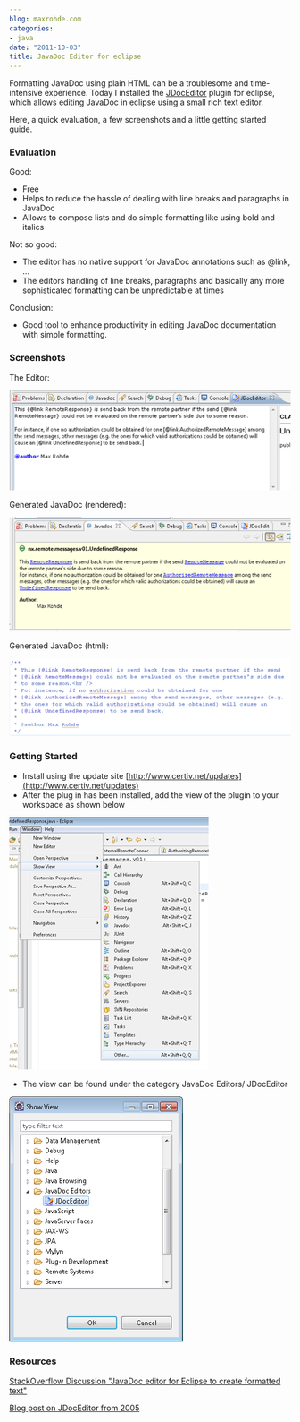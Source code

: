 ```yaml
---
blog: maxrohde.com
categories:
- java
date: "2011-10-03"
title: JavaDoc Editor for eclipse
---
```


Formatting JavaDoc using plain HTML can be a troublesome and time-intensive experience. Today I installed the [JDocEditor](http://www.certiv.net/projects/jdoceditor.html) plugin for eclipse, which allows editing JavaDoc in eclipse using a small rich text editor.

Here, a quick evaluation, a few screenshots and a little getting started guide.

### Evaluation

Good:

- Free
- Helps to reduce the hassle of dealing with line breaks and paragraphs in JavaDoc
- Allows to compose lists and do simple formatting like using bold and italics

Not so good:

- The editor has no native support for JavaDoc annotations such as @link, …
- The editors handling of line breaks, paragraphs and basically any more sophisticated formatting can be unpredictable at times

Conclusion:

- Good tool to enhance productivity in editing JavaDoc documentation with simple formatting.

### Screenshots

The Editor:

![](images/100311_2207_javadocedit1.png)

Generated JavaDoc (rendered):

![](images/100311_2207_javadocedit2.png)

Generated JavaDoc (html):

![](images/100311_2207_javadocedit3.png)

### Getting Started

- Install using the update site [http://www.certiv.net/updates](http://www.certiv.net/updates)
- After the plug in has been installed, add the view of the plugin to your workspace as shown below

![](images/100311_2207_javadocedit4.png)

- The view can be found under the category JavaDoc Editors/ JDocEditor

![](images/100311_2207_javadocedit5.png)

### Resources

[StackOverflow Discussion "JavaDoc editor for Eclipse to create formatted text"](http://stackoverflow.com/questions/3599111/javadoc-editor-for-eclipse-to-create-formatted-text)

[Blog post on JDocEditor from 2005](http://www.vasanth.in/2005/01/11/eclipse-plugin-jdoceditor/)
